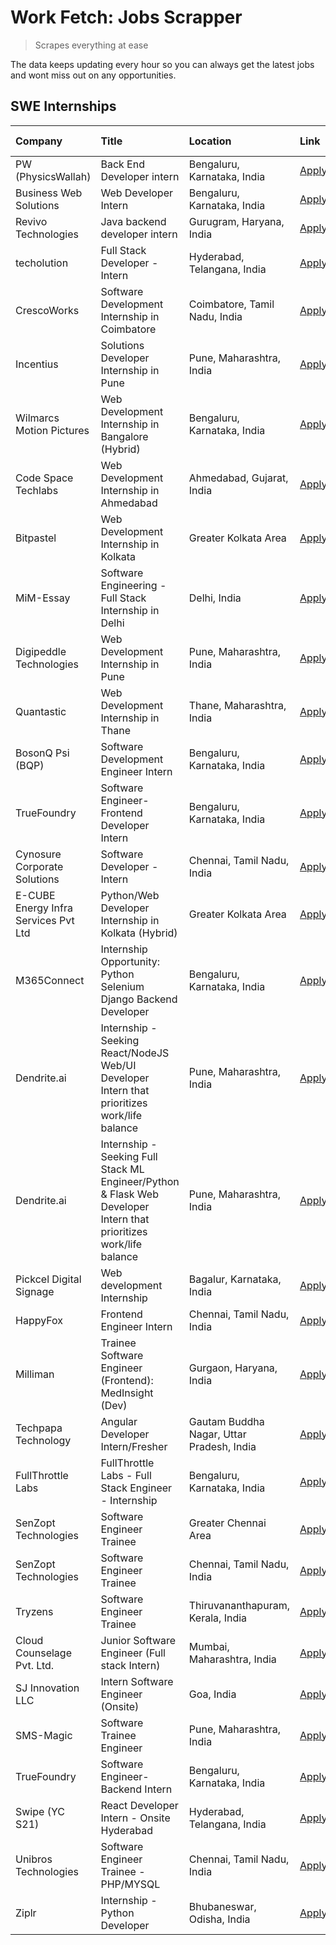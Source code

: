 # Work Fetch: Jobs Scrapper
> Scrapes everything at ease

The data keeps updating every hour so you can always get the latest jobs and wont miss out on any opportunities.

## SWE Internships
<!--START_SECTION:workfetch-->
| Company                              | Title                                                                                                              | Location                                  | Link                                                                                                                                                                                                                                                                                                                          | Date Posted   |
|:-------------------------------------|:-------------------------------------------------------------------------------------------------------------------|:------------------------------------------|:------------------------------------------------------------------------------------------------------------------------------------------------------------------------------------------------------------------------------------------------------------------------------------------------------------------------------|:--------------|
| PW (PhysicsWallah)                   | Back End Developer intern                                                                                          | Bengaluru, Karnataka, India               | [Apply](https://in.linkedin.com/jobs/view/back-end-developer-intern-at-pw-physicswallah-3907293630?position=18&pageNum=0&refId=iKOTZqddIDthPwrO8UgTew%3D%3D&trackingId=b300KuC9qb5iqNX1NJj5jQ%3D%3D&trk=public_jobs_jserp-result_search-card)                                                                                 | 2024-04-22    |
| Business Web Solutions               | Web Developer Intern                                                                                               | Bengaluru, Karnataka, India               | [Apply](https://in.linkedin.com/jobs/view/web-developer-intern-at-business-web-solutions-3906717928?position=13&pageNum=0&refId=iKOTZqddIDthPwrO8UgTew%3D%3D&trackingId=Gjz45WvQyzpPkFPcr6NAiw%3D%3D&trk=public_jobs_jserp-result_search-card)                                                                                | 2024-04-20    |
| Revivo Technologies                  | Java backend developer intern                                                                                      | Gurugram, Haryana, India                  | [Apply](https://in.linkedin.com/jobs/view/java-backend-developer-intern-at-revivo-technologies-3906034446?position=22&pageNum=0&refId=iKOTZqddIDthPwrO8UgTew%3D%3D&trackingId=1PawKEFbgo9%2BWZN5E9Z4%2FA%3D%3D&trk=public_jobs_jserp-result_search-card)                                                                      | 2024-04-19    |
| techolution                          | Full Stack Developer - Intern                                                                                      | Hyderabad, Telangana, India               | [Apply](https://in.linkedin.com/jobs/view/full-stack-developer-intern-at-techolution-3904814977?position=21&pageNum=0&refId=iKOTZqddIDthPwrO8UgTew%3D%3D&trackingId=Bswp8mvp7lcNS8TFI9x4dw%3D%3D&trk=public_jobs_jserp-result_search-card)                                                                                    | 2024-04-18    |
| CrescoWorks                          | Software Development Internship in Coimbatore                                                                      | Coimbatore, Tamil Nadu, India             | [Apply](https://in.linkedin.com/jobs/view/software-development-internship-in-coimbatore-at-crescoworks-3904327953?position=4&pageNum=0&refId=iKOTZqddIDthPwrO8UgTew%3D%3D&trackingId=ULS4RVlG9%2FX9ZXSJE%2BiB3g%3D%3D&trk=public_jobs_jserp-result_search-card)                                                               | 2024-04-17    |
| Incentius                            | Solutions Developer Internship in Pune                                                                             | Pune, Maharashtra, India                  | [Apply](https://in.linkedin.com/jobs/view/solutions-developer-internship-in-pune-at-incentius-3904329499?position=11&pageNum=0&refId=iKOTZqddIDthPwrO8UgTew%3D%3D&trackingId=b4Y%2BQQcsqwaF7Hdy8X%2B%2BnA%3D%3D&trk=public_jobs_jserp-result_search-card)                                                                     | 2024-04-17    |
| Wilmarcs Motion Pictures             | Web Development Internship in Bangalore (Hybrid)                                                                   | Bengaluru, Karnataka, India               | [Apply](https://in.linkedin.com/jobs/view/web-development-internship-in-bangalore-hybrid-at-wilmarcs-motion-pictures-3904333111?position=26&pageNum=0&refId=iKOTZqddIDthPwrO8UgTew%3D%3D&trackingId=ct2AQK9TutHgdWhScBmsOw%3D%3D&trk=public_jobs_jserp-result_search-card)                                                    | 2024-04-17    |
| Code Space Techlabs                  | Web Development Internship in Ahmedabad                                                                            | Ahmedabad, Gujarat, India                 | [Apply](https://in.linkedin.com/jobs/view/web-development-internship-in-ahmedabad-at-code-space-techlabs-3904326925?position=55&pageNum=0&refId=iKOTZqddIDthPwrO8UgTew%3D%3D&trackingId=A4ycHCC%2Fsop0yQ8CbDqeVQ%3D%3D&trk=public_jobs_jserp-result_search-card)                                                              | 2024-04-17    |
| Bitpastel                            | Web Development Internship in Kolkata                                                                              | Greater Kolkata Area                      | [Apply](https://in.linkedin.com/jobs/view/web-development-internship-in-kolkata-at-bitpastel-3903194722?position=45&pageNum=0&refId=iKOTZqddIDthPwrO8UgTew%3D%3D&trackingId=q0jFD5u3bTFCgkWsrqF0Ig%3D%3D&trk=public_jobs_jserp-result_search-card)                                                                            | 2024-04-16    |
| MiM-Essay                            | Software Engineering - Full Stack Internship in Delhi                                                              | Delhi, India                              | [Apply](https://in.linkedin.com/jobs/view/software-engineering-full-stack-internship-in-delhi-at-mim-essay-3901647332?position=14&pageNum=0&refId=iKOTZqddIDthPwrO8UgTew%3D%3D&trackingId=e%2FaZ0EdYuL8SZVABLrh5Iw%3D%3D&trk=public_jobs_jserp-result_search-card)                                                            | 2024-04-15    |
| Digipeddle Technologies              | Web Development Internship in Pune                                                                                 | Pune, Maharashtra, India                  | [Apply](https://in.linkedin.com/jobs/view/web-development-internship-in-pune-at-digipeddle-technologies-3898605884?position=27&pageNum=0&refId=iKOTZqddIDthPwrO8UgTew%3D%3D&trackingId=wsM3TerHQTrAX4NANZprZQ%3D%3D&trk=public_jobs_jserp-result_search-card)                                                                 | 2024-04-13    |
| Quantastic                           | Web Development Internship in Thane                                                                                | Thane, Maharashtra, India                 | [Apply](https://in.linkedin.com/jobs/view/web-development-internship-in-thane-at-quantastic-3888221292?position=47&pageNum=0&refId=iKOTZqddIDthPwrO8UgTew%3D%3D&trackingId=asGEdOi%2F%2BYJNdKE12vY9oQ%3D%3D&trk=public_jobs_jserp-result_search-card)                                                                         | 2024-04-08    |
| BosonQ Psi (BQP)                     | Software Development Engineer Intern                                                                               | Bengaluru, Karnataka, India               | [Apply](https://in.linkedin.com/jobs/view/software-development-engineer-intern-at-bosonq-psi-bqp-3888328596?position=19&pageNum=0&refId=iKOTZqddIDthPwrO8UgTew%3D%3D&trackingId=GGG607cBiOqyM3pQqPbyXQ%3D%3D&trk=public_jobs_jserp-result_search-card)                                                                        | 2024-04-06    |
| TrueFoundry                          | Software Engineer- Frontend Developer Intern                                                                       | Bengaluru, Karnataka, India               | [Apply](https://in.linkedin.com/jobs/view/software-engineer-frontend-developer-intern-at-truefoundry-3887320206?position=9&pageNum=0&refId=iKOTZqddIDthPwrO8UgTew%3D%3D&trackingId=FwF%2BWiw%2Fz3DIw0Xn2phwQw%3D%3D&trk=public_jobs_jserp-result_search-card)                                                                 | 2024-04-05    |
| Cynosure Corporate Solutions         | Software Developer -Intern                                                                                         | Chennai, Tamil Nadu, India                | [Apply](https://in.linkedin.com/jobs/view/software-developer-intern-at-cynosure-corporate-solutions-3884767755?position=12&pageNum=0&refId=iKOTZqddIDthPwrO8UgTew%3D%3D&trackingId=%2FkG4H9jqo2K9EYdJPBLfEw%3D%3D&trk=public_jobs_jserp-result_search-card)                                                                   | 2024-04-04    |
| E-CUBE Energy Infra Services Pvt Ltd | Python/Web Developer Internship in Kolkata (Hybrid)                                                                | Greater Kolkata Area                      | [Apply](https://in.linkedin.com/jobs/view/python-web-developer-internship-in-kolkata-hybrid-at-e-cube-energy-infra-services-pvt-ltd-3882160442?position=5&pageNum=0&refId=iKOTZqddIDthPwrO8UgTew%3D%3D&trackingId=BN0Dzy97bj7LbrL7APkw1g%3D%3D&trk=public_jobs_jserp-result_search-card)                                      | 2024-04-02    |
| M365Connect                          | Internship Opportunity: Python Selenium Django Backend Developer                                                   | Bengaluru, Karnataka, India               | [Apply](https://in.linkedin.com/jobs/view/internship-opportunity-python-selenium-django-backend-developer-at-m365connect-3868219387?position=58&pageNum=0&refId=iKOTZqddIDthPwrO8UgTew%3D%3D&trackingId=8vRn2nQXRQPjlIS2UX%2FJSA%3D%3D&trk=public_jobs_jserp-result_search-card)                                              | 2024-03-24    |
| Dendrite.ai                          | Internship - Seeking React/NodeJS Web/UI Developer Intern that prioritizes work/life balance                       | Pune, Maharashtra, India                  | [Apply](https://in.linkedin.com/jobs/view/internship-seeking-react-nodejs-web-ui-developer-intern-that-prioritizes-work-life-balance-at-dendrite-ai-3853583200?position=30&pageNum=0&refId=iKOTZqddIDthPwrO8UgTew%3D%3D&trackingId=OucylRXjE2CzFTP4LmEvjw%3D%3D&trk=public_jobs_jserp-result_search-card)                     | 2024-03-12    |
| Dendrite.ai                          | Internship - Seeking Full Stack ML Engineer/Python & Flask Web Developer Intern that prioritizes work/life balance | Pune, Maharashtra, India                  | [Apply](https://in.linkedin.com/jobs/view/internship-seeking-full-stack-ml-engineer-python-flask-web-developer-intern-that-prioritizes-work-life-balance-at-dendrite-ai-3853583202?position=59&pageNum=0&refId=iKOTZqddIDthPwrO8UgTew%3D%3D&trackingId=WNtW0u019fShhlpIHhzvpw%3D%3D&trk=public_jobs_jserp-result_search-card) | 2024-03-12    |
| Pickcel Digital Signage              | Web development Internship                                                                                         | Bagalur, Karnataka, India                 | [Apply](https://in.linkedin.com/jobs/view/web-development-internship-at-pickcel-digital-signage-3849506118?position=44&pageNum=0&refId=iKOTZqddIDthPwrO8UgTew%3D%3D&trackingId=lT%2BIMO5QJUv5ByuBaQ3Aew%3D%3D&trk=public_jobs_jserp-result_search-card)                                                                       | 2024-03-08    |
| HappyFox                             | Frontend Engineer Intern                                                                                           | Chennai, Tamil Nadu, India                | [Apply](https://in.linkedin.com/jobs/view/frontend-engineer-intern-at-happyfox-3848357951?position=42&pageNum=0&refId=iKOTZqddIDthPwrO8UgTew%3D%3D&trackingId=nfL3hyWG%2BIascU2xRn1RfA%3D%3D&trk=public_jobs_jserp-result_search-card)                                                                                        | 2024-03-07    |
| Milliman                             | Trainee Software Engineer (Frontend): MedInsight (Dev)                                                             | Gurgaon, Haryana, India                   | [Apply](https://in.linkedin.com/jobs/view/trainee-software-engineer-frontend-medinsight-dev-at-milliman-3792874280?position=7&pageNum=0&refId=iKOTZqddIDthPwrO8UgTew%3D%3D&trackingId=XuZZkwY0RIdXrLZZUUXkdQ%3D%3D&trk=public_jobs_jserp-result_search-card)                                                                  | 2024-03-01    |
| Techpapa Technology                  | Angular Developer Intern/Fresher                                                                                   | Gautam Buddha Nagar, Uttar Pradesh, India | [Apply](https://in.linkedin.com/jobs/view/angular-developer-intern-fresher-at-techpapa-technology-3834305862?position=52&pageNum=0&refId=iKOTZqddIDthPwrO8UgTew%3D%3D&trackingId=jLsAa2NjZ03UG%2FdSIZbeLg%3D%3D&trk=public_jobs_jserp-result_search-card)                                                                     | 2024-02-20    |
| FullThrottle Labs                    | FullThrottle Labs - Full Stack Engineer - Internship                                                               | Bengaluru, Karnataka, India               | [Apply](https://in.linkedin.com/jobs/view/fullthrottle-labs-full-stack-engineer-internship-at-fullthrottle-labs-3829636016?position=48&pageNum=0&refId=iKOTZqddIDthPwrO8UgTew%3D%3D&trackingId=ytDifj6FVFYbfPp%2FRPa7yQ%3D%3D&trk=public_jobs_jserp-result_search-card)                                                       | 2024-02-17    |
| SenZopt Technologies                 | Software Engineer Trainee                                                                                          | Greater Chennai Area                      | [Apply](https://in.linkedin.com/jobs/view/software-engineer-trainee-at-senzopt-technologies-3827688781?position=28&pageNum=0&refId=iKOTZqddIDthPwrO8UgTew%3D%3D&trackingId=s5loYMngOu6XVG5chAVDpA%3D%3D&trk=public_jobs_jserp-result_search-card)                                                                             | 2024-02-12    |
| SenZopt Technologies                 | Software Engineer Trainee                                                                                          | Chennai, Tamil Nadu, India                | [Apply](https://in.linkedin.com/jobs/view/software-engineer-trainee-at-senzopt-technologies-3827686880?position=41&pageNum=0&refId=iKOTZqddIDthPwrO8UgTew%3D%3D&trackingId=nzPgJqb6ToYNlX%2F20f%2Fw9Q%3D%3D&trk=public_jobs_jserp-result_search-card)                                                                         | 2024-02-12    |
| Tryzens                              | Software Engineer Trainee                                                                                          | Thiruvananthapuram, Kerala, India         | [Apply](https://in.linkedin.com/jobs/view/software-engineer-trainee-at-tryzens-3809363491?position=29&pageNum=0&refId=iKOTZqddIDthPwrO8UgTew%3D%3D&trackingId=uQHZglysiI7wVjcmjM0OYA%3D%3D&trk=public_jobs_jserp-result_search-card)                                                                                          | 2024-01-18    |
| Cloud Counselage Pvt. Ltd.           | Junior Software Engineer (Full stack Intern)                                                                       | Mumbai, Maharashtra, India                | [Apply](https://in.linkedin.com/jobs/view/junior-software-engineer-full-stack-intern-at-cloud-counselage-pvt-ltd-3803132814?position=20&pageNum=0&refId=iKOTZqddIDthPwrO8UgTew%3D%3D&trackingId=wWp3hUUfSSFfDRLt9N%2FDcw%3D%3D&trk=public_jobs_jserp-result_search-card)                                                      | 2024-01-11    |
| SJ Innovation LLC                    | Intern Software Engineer (Onsite)                                                                                  | Goa, India                                | [Apply](https://in.linkedin.com/jobs/view/intern-software-engineer-onsite-at-sj-innovation-llc-3799959011?position=37&pageNum=0&refId=iKOTZqddIDthPwrO8UgTew%3D%3D&trackingId=jIUm7BYkdUZow6cbHkJ4dw%3D%3D&trk=public_jobs_jserp-result_search-card)                                                                          | 2024-01-11    |
| SMS-Magic                            | Software Trainee Engineer                                                                                          | Pune, Maharashtra, India                  | [Apply](https://in.linkedin.com/jobs/view/software-trainee-engineer-at-sms-magic-3761409781?position=23&pageNum=0&refId=iKOTZqddIDthPwrO8UgTew%3D%3D&trackingId=Kdqi%2BePNA5pysihX%2FpjCfA%3D%3D&trk=public_jobs_jserp-result_search-card)                                                                                    | 2023-11-16    |
| TrueFoundry                          | Software Engineer-Backend Intern                                                                                   | Bengaluru, Karnataka, India               | [Apply](https://in.linkedin.com/jobs/view/software-engineer-backend-intern-at-truefoundry-3779508170?position=24&pageNum=0&refId=iKOTZqddIDthPwrO8UgTew%3D%3D&trackingId=NjdCk%2FDyavmd4mmu3z53TA%3D%3D&trk=public_jobs_jserp-result_search-card)                                                                             | 2023-11-10    |
| Swipe (YC S21)                       | React Developer Intern - Onsite Hyderabad                                                                          | Hyderabad, Telangana, India               | [Apply](https://in.linkedin.com/jobs/view/react-developer-intern-onsite-hyderabad-at-swipe-yc-s21-3737600089?position=33&pageNum=0&refId=iKOTZqddIDthPwrO8UgTew%3D%3D&trackingId=ZcddJuSRVLqiI87W9N0RpA%3D%3D&trk=public_jobs_jserp-result_search-card)                                                                       | 2023-10-13    |
| Unibros Technologies                 | Software Engineer Trainee - PHP/MYSQL                                                                              | Chennai, Tamil Nadu, India                | [Apply](https://in.linkedin.com/jobs/view/software-engineer-trainee-php-mysql-at-unibros-technologies-3656599241?position=31&pageNum=0&refId=iKOTZqddIDthPwrO8UgTew%3D%3D&trackingId=Q2bn7JYMnLSw4nULToNdDg%3D%3D&trk=public_jobs_jserp-result_search-card)                                                                   | 2023-06-12    |
| Ziplr                                | Internship - Python Developer                                                                                      | Bhubaneswar, Odisha, India                | [Apply](https://in.linkedin.com/jobs/view/internship-python-developer-at-ziplr-3645677592?position=54&pageNum=0&refId=iKOTZqddIDthPwrO8UgTew%3D%3D&trackingId=vcdS2Wzmh3KTBwt7X8WJfw%3D%3D&trk=public_jobs_jserp-result_search-card)                                                                                          | 2023-06-02    |
<!--END_SECTION:workfetch-->
